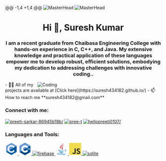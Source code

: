 @@ -1,4 +1,4 @@
![MasterHead](https://wallpaperaccess.com/full/219689.jpg)
![MasterHead](https://gifdb.com/images/high/coding-animated-laptop-flow-stream-ja04010rm5o68zfk.webp)
<h1 align="center">Hi 👋, Suresh Kumar</h1>
<h3 align="center">I am a recent graduate from Chaibasa Engineering College with hands-on experience in C, C++, and Java. My extensive knowledge and practical application of these languages empower me to develop robust, 
efficient solutions, embodying my dedication to addressing challenges with innovative coding..</h3>
<img align="right" alt="Coding" width="400" src="https://media.tenor.com/NOYF3f82b_gAAAAC/programmer.gif">
- 👨‍💻 All of my projects are available at [Click here](https://suresh434182.github.io/)
- 📫 How to reach me **suresh434182@gmail.com**	
<h3 align="left">Connect with me:</h3>
<p align="left">
<a href="https://www.linkedin.com/in/suresh-kumar-307284190/" target="blank"><img align="center" src="https://raw.githubusercontent.com/rahuldkjain/github-profile-readme-generator/master/src/images/icons/Social/linked-in-alt.svg" alt="preeti-sarkar-86945b18b/" height="30" width="40" /></a>
<a href="https://leetcode.com/user9305xD/" target="blank"><img align="center" src="https://raw.githubusercontent.com/rahuldkjain/github-profile-readme-generator/master/src/images/icons/Social/leet-code.svg" alt="pree-t" height="30" width="40" /></a>
<a href="https://auth.geeksforgeeks.org/user/suresh434182" target="blank"><img align="center" src="https://raw.githubusercontent.com/rahuldkjain/github-profile-readme-generator/master/src/images/icons/Social/geeks-for-geeks.svg" alt="hellopreeti0107/" height="30" width="40" /></a>
</p>
<h3 align="left">Languages and Tools:</h3>
<p align="left"> <a href="https://www.cprogramming.com/" target="_blank" rel="noreferrer"> <img src="https://raw.githubusercontent.com/devicons/devicon/master/icons/c/c-original.svg" alt="c" width="40" height="40"/> </a> <a href="https://www.w3schools.com/cpp/" target="_blank" rel="noreferrer"> <img src="https://raw.githubusercontent.com/devicons/devicon/master/icons/cplusplus/cplusplus-original.svg" alt="cplusplus" width="40" height="40"/> </a> <a href="https://firebase.google.com/" target="_blank" rel="noreferrer"> <img src="https://www.vectorlogo.zone/logos/firebase/firebase-icon.svg" alt="firebase" width="40" height="40"/> </a> <a href="https://www.java.com" target="_blank" rel="noreferrer"> <img src="https://raw.githubusercontent.com/devicons/devicon/master/icons/java/java-original.svg" alt="java" width="40" height="40"/> </a> <a href="https://developer.mozilla.org/en-US/docs/Web/JavaScript" target="_blank" rel="noreferrer"> <img src="https://raw.githubusercontent.com/devicons/devicon/master/icons/javascript/javascript-original.svg" alt="javascript" width="40" height="40"/> </a> <a href="https://www.sqlite.org/"
 target="_blank" rel="noreferrer"> <img src="https://www.vectorlogo.zone/logos/sqlite/sqlite-icon.svg" alt="sqlite" width="40" height="40"/> </a> </p>
